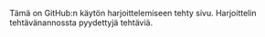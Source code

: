 Tämä on GitHub:n käytön harjoittelemiseen tehty sivu. Harjoittelin tehtävänannossta pyydettyjä tehtäviä.
